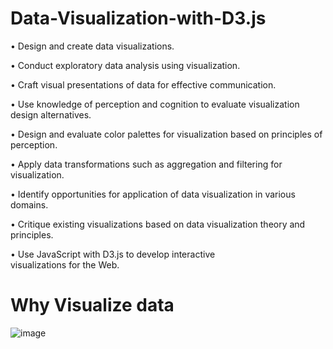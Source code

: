 # Data-Visualization-with-D3.js

• Design and create data visualizations.

• Conduct exploratory data analysis using visualization.

• Craft visual presentations of data for effective communication.

• Use knowledge of perception and cognition to evaluate visualization design alternatives.

• Design and evaluate color palettes for visualization based on principles of perception.

• Apply data transformations such as aggregation and filtering for visualization.

• Identify opportunities for application of data visualization in various domains.

• Critique existing visualizations based on data visualization theory and principles.

• Use JavaScript with D3.js to develop interactive visualizations for the Web.
# Why Visualize  data
![image](https://github.com/user-attachments/assets/881b8726-026c-40d3-8592-f2478a408555)
